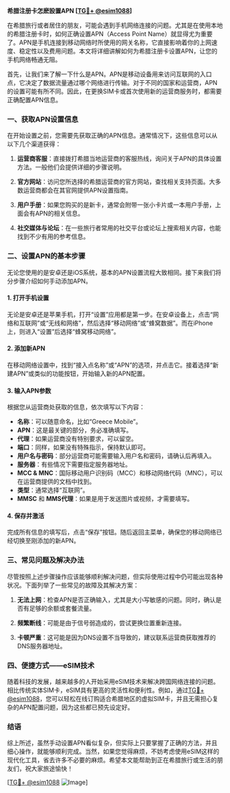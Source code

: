 **希腊注册卡怎麽設置APN [[TG💪+ @esim1088](https://t.me/s/esim1088)]**

在希腊旅行或者居住的朋友，可能会遇到手机网络连接的问题。尤其是在使用本地的希腊注册卡时，如何正确设置APN（Access Point Name）就显得尤为重要了。APN是手机连接到移动网络时所使用的网关名称，它直接影响着你的上网速度、稳定性以及费用问题。本文将详细讲解如何为希腊注册卡设置APN，让您的手机网络畅通无阻。

首先，让我们来了解一下什么是APN。APN是移动设备用来访问互联网的入口点，它决定了数据流量通过哪个网络进行传输。对于不同的国家和运营商，APN的设置可能有所不同。因此，在更换SIM卡或首次使用新的运营商服务时，都需要正确配置APN信息。

### 一、获取APN设置信息

在开始设置之前，您需要先获取正确的APN信息。通常情况下，这些信息可以从以下几个渠道获得：

1. **运营商客服**：直接拨打希腊当地运营商的客服热线，询问关于APN的具体设置方法。一般他们会提供详细的步骤说明。
   
2. **官方网站**：访问您所选择的希腊运营商的官方网站，查找相关支持页面。大多数运营商都会在其官网提供APN设置指南。
   
3. **用户手册**：如果您购买的是新卡，通常会附带一张小卡片或一本用户手册，上面会有APN的相关信息。

4. **社交媒体与论坛**：在一些旅行者常用的社交平台或论坛上搜索相关内容，也能找到不少有用的参考信息。

### 二、设置APN的基本步骤

无论您使用的是安卓还是iOS系统，基本的APN设置流程大致相同。接下来我们将分步骤介绍如何手动添加APN。

#### 1. 打开手机设置

无论是安卓还是苹果手机，打开“设置”应用都是第一步。在安卓设备上，点击“网络和互联网”或“无线和网络”，然后选择“移动网络”或“蜂窝数据”。而在iPhone上，则进入“设置”后选择“蜂窝移动网络”。

#### 2. 添加新APN

在移动网络设置中，找到“接入点名称”或“APN”的选项，并点击它。接着选择“新建APN”或类似的功能按钮，开始输入新的APN配置。

#### 3. 输入APN参数

根据您从运营商处获取的信息，依次填写以下内容：

- **名称**：可以随意命名，比如“Greece Mobile”。
- **APN**：这是最关键的部分，务必准确填写。
- **代理**：如果运营商没有特别要求，可以留空。
- **端口**：同样，如果没有特殊指示，保持默认即可。
- **用户名与密码**：部分运营商可能需要输入用户名和密码，请确认后再填入。
- **服务器**：有些情况下需要指定服务器地址。
- **MCC & MNC**：国际移动用户识别码（MCC）和移动网络代码（MNC），可以在运营商提供的文档中找到。
- **类型**：通常选择“互联网”。
- **MMSC** 和 **MMS代理**：如果是用于发送图片或视频，才需要填写。

#### 4. 保存并激活

完成所有信息的填写后，点击“保存”按钮。随后返回主菜单，确保您的移动网络已经切换至刚添加的新APN。

### 三、常见问题及解决办法

尽管按照上述步骤操作应该能够顺利解决问题，但实际使用过程中仍可能出现各种状况。下面列举了一些常见的故障及其解决方案：

1. **无法上网**：检查APN是否正确输入，尤其是大小写敏感的问题。同时，确认是否有足够的余额或套餐流量。
   
2. **频繁断线**：可能是由于信号弱造成的，尝试更换位置重新连接。
   
3. **卡顿严重**：这可能是因为DNS设置不当导致的，建议联系运营商获取推荐的DNS服务器地址。

### 四、便捷方式——eSIM技术

随着科技的发展，越来越多的人开始采用eSIM技术来解决跨国网络连接的问题。相比传统实体SIM卡，eSIM具有更高的灵活性和便利性。例如，通过[TG💪+ @esim1088](https://t.me/s/esim1088)，您可以轻松在线订购适合希腊地区的虚拟SIM卡，并且无需担心复杂的APN配置问题，因为这些都已预先设定好。

### 结语

综上所述，虽然手动设置APN看似复杂，但实际上只要掌握了正确的方法，并且细心操作，就能够顺利完成。当然，如果您觉得麻烦，不妨考虑使用eSIM这样的现代化工具，省去许多不必要的麻烦。希望本文能帮助到正在希腊旅行或生活的朋友们，祝大家旅途愉快！

[[TG💪+ @esim1088](https://t.me/s/esim1088) ![Image](https://i.postimg.cc/4NQfJmqS/Snipaste-2025-05-13-00-14-12.png)]